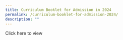 ```yaml
---
title: Curriculum Booklet for Admission in 2024
permalink: /curriculum-booklet-for-admission-2024/
description: ""
---
```

Click here to view 